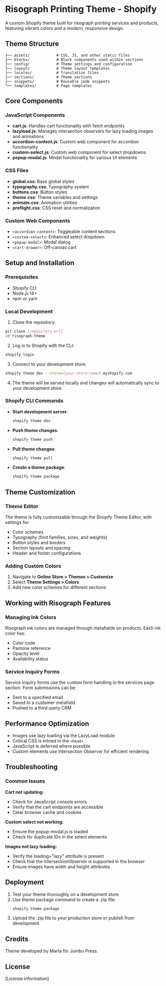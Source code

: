 # Risograph Printing Theme - Shopify

A custom Shopify theme built for risograph printing services and products, featuring vibrant colors and a modern, responsive design.

## Theme Structure

```
├── assets/            # CSS, JS, and other static files
├── blocks/            # Block components used within sections
├── config/            # Theme settings and configuration
├── layout/            # Theme layout templates
├── locales/           # Translation files
├── sections/          # Theme sections
├── snippets/          # Reusable code snippets
└── templates/         # Page templates
```

## Core Components

### JavaScript Components

- **cart.js**: Handles cart functionality with fetch endpoints
- **lazyload.js**: Manages intersection observers for lazy loading images and animations
- **accordion-content.js**: Custom web component for accordion functionality
- **custom-select.js**: Custom web component for select dropdowns
- **popup-modal.js**: Modal functionality for various UI elements

### CSS Files

- **global.css**: Base global styles
- **typography.css**: Typography system
- **buttons.css**: Button styles
- **theme.css**: Theme variables and settings
- **animate.css**: Animation utilities
- **preflight.css**: CSS reset and normalization

### Custom Web Components

- `<accordion-content>`: Toggleable content sections
- `<custom-select>`: Enhanced select dropdown
- `<popup-modal>`: Modal dialog
- `<cart-drawer>`: Off-canvas cart

## Setup and Installation

### Prerequisites

- Shopify CLI
- Node.js 14+
- npm or yarn

### Local Development

1. Clone the repository:
```bash
git clone [repository-url]
cd risograph-theme
```

2. Log in to Shopify with the CLI:
```bash
shopify login
```

3. Connect to your development store:
```bash
shopify theme dev --store=[your-store-name].myshopify.com
```

4. The theme will be served locally and changes will automatically sync to your development store.

### Shopify CLI Commands

- **Start development server**:
  ```bash
  shopify theme dev
  ```

- **Push theme changes**:
  ```bash
  shopify theme push
  ```

- **Pull theme changes**:
  ```bash
  shopify theme pull
  ```

- **Create a theme package**:
  ```bash
  shopify theme package
  ```

## Theme Customization

### Theme Editor

The theme is fully customizable through the Shopify Theme Editor, with settings for:

- Color schemes
- Typography (font families, sizes, and weights)
- Button styles and borders
- Section layouts and spacing
- Header and footer configurations

### Adding Custom Colors

1. Navigate to **Online Store > Themes > Customize**
2. Select **Theme Settings > Colors**
3. Add new color schemes for different sections

## Working with Risograph Features

### Managing Ink Colors

Risograph ink colors are managed through metafields on products. Each ink color has:
- Color code
- Pantone reference
- Opacity level
- Availability status

### Service Inquiry Forms

Service inquiry forms use the custom form handling in the services page section. Form submissions can be:
- Sent to a specified email
- Saved to a customer metafield
- Pushed to a third-party CRM

## Performance Optimization

- Images use lazy loading via the LazyLoad module
- Critical CSS is inlined in the `<head>`
- JavaScript is deferred where possible
- Custom elements use Intersection Observer for efficient rendering

## Troubleshooting

### Common Issues

**Cart not updating:**
- Check for JavaScript console errors
- Verify that the cart endpoints are accessible
- Clear browser cache and cookies

**Custom select not working:**
- Ensure the popup-modal.js is loaded
- Check for duplicate IDs in the select elements

**Images not lazy loading:**
- Verify the loading="lazy" attribute is present
- Check that the IntersectionObserver is supported in the browser
- Ensure images have width and height attributes

## Deployment

1. Test your theme thoroughly on a development store
2. Use theme package command to create a .zip file:
   ```bash
   shopify theme package
   ```
3. Upload the .zip file to your production store or publish from development

## Credits

Theme developed by Marta for Jumbo Press.

## License

[License information]